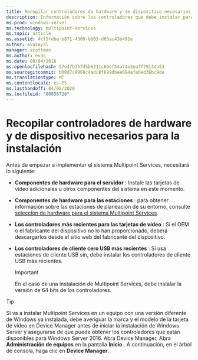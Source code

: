 ```yaml
---
title: Recopilar controladores de hardware y de dispositivo necesarios para la instalación
description: Información sobre los controladores que debe instalar para Multipoint Services
ms.prod: windows-server
ms.technology: multipoint-services
ms.topic: article
ms.assetid: 4cf5fdbe-b871-4360-b003-d65ac43b491e
author: evaseydl
manager: scottman
ms.author: evas
ms.date: 08/04/2016
ms.openlocfilehash: 57e47b357d5b6311c69cf54a74e3eaff7913da53
ms.sourcegitcommit: b00d7c8968c4adc8f699dbee694afe6ed36bc9de
ms.translationtype: MT
ms.contentlocale: es-ES
ms.lasthandoff: 04/08/2020
ms.locfileid: "80858728"
---
```

# <a name="collect-hardware-and-device-drivers-needed-for-the-installation"></a>Recopilar controladores de hardware y de dispositivo necesarios para la instalación
Antes de empezar a implementar el sistema Multipoint Services, necesitará lo siguiente:  
  
-   **Componentes de hardware para el servidor** : Instale las tarjetas de vídeo adicionales u otros componentes del sistema en este momento.  
  
-   **Componentes de hardware para las estaciones** : para obtener información sobre las estaciones de planeación de su entorno, consulte [selección de hardware para el sistema Multipoint Services](Selecting-Hardware-for-Your-MultiPoint-services-System.md).
-   **Los controladores más recientes para las tarjetas de vídeo** : Si el OEM o el fabricante del dispositivo no lo han proporcionado, deberá descargarlos desde el sitio web del fabricante del dispositivo.  
  
-   **Los controladores de cliente cero USB más recientes** : Si usa estaciones de cliente USB sin, debe instalar los controladores de cliente USB más recientes.  
  
    > [!IMPORTANT]  
    > En el caso de una instalación de Multipoint Services, debe instalar la versión de 64 bits de los controladores.  
  
> [!TIP]  
> Si va a instalar Multipoint Services en un equipo con una versión diferente de Windows ya instalada, debe averiguar la marca y el modelo de la tarjeta de vídeo en Device Manager antes de iniciar la instalación de Windows Server y asegurarse de que puede obtener los controladores que están disponibles para Windows Server 2016. Abra Device Manager, Abra **Administración de equipos** en la pantalla **Inicio** . A continuación, en el árbol de consola, haga clic en **Device Manager**.